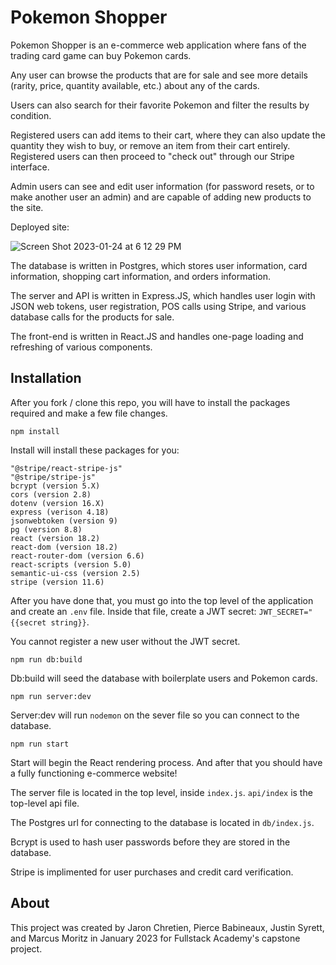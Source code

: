 # Pokemon Shopper

Pokemon Shopper is an e-commerce web application where fans of the trading card game can buy Pokemon cards.

Any user can browse the products that are for sale and see more details (rarity, price, quantity available, etc.) about any of the cards. 

Users can also search for their favorite Pokemon and filter the results by condition.

Registered users can add items to their cart, where they can also update the quantity they wish to buy, or remove an item from their cart entirely. Registered users can then proceed to "check out" through our Stripe interface.

Admin users can see and edit user information (for password resets, or to make another user an admin) and are capable of adding new products to the site. 

Deployed site: <URL>

![Screen Shot 2023-01-24 at 6 12 29 PM](https://user-images.githubusercontent.com/109768964/214458281-0566e529-753b-4628-9d17-0d263a960dd6.png)

The database is written in Postgres, which stores user information, card information, shopping cart information, and orders information.

The server and API is written in Express.JS, which handles user login with JSON web tokens, user registration, POS calls using Stripe, and various database calls for the products for sale.

The front-end is written in React.JS and handles one-page loading and refreshing of various components.

## Installation

After you fork / clone this repo, you will have to install the packages required and make a few file changes.

```
npm install
```

Install will install these packages for you:

```
"@stripe/react-stripe-js"
"@stripe/stripe-js"
bcrypt (version 5.X)
cors (version 2.8)
dotenv (version 16.X)
express (verison 4.18)
jsonwebtoken (version 9)
pg (version 8.8)
react (version 18.2)
react-dom (version 18.2)
react-router-dom (version 6.6)
react-scripts (version 5.0)
semantic-ui-css (version 2.5)
stripe (version 11.6)
```
After you have done that, you must go into the top level of the application and create an `.env` file. Inside that file, create a JWT secret: `JWT_SECRET="{{secret string}}`.

You cannot register a new user without the JWT secret. 

```
npm run db:build
```
Db:build will seed the database with boilerplate users and Pokemon cards. 

```
npm run server:dev
```
Server:dev will run `nodemon` on the sever file so you can connect to the database.

```
npm run start
```
Start will begin the React rendering process. And after that you should have a fully functioning e-commerce website!

The server file is located in the top level, inside `index.js`. `api/index` is the top-level api file. 

The Postgres url for connecting to the database is located in `db/index.js`. 

Bcrypt is used to hash user passwords before they are stored in the database.

Stripe is implimented for user purchases and credit card verification. 

## About

This project was created by Jaron Chretien, Pierce Babineaux, Justin Syrett, and Marcus Moritz in January 2023 for Fullstack Academy's capstone project. 
<!-- 
# Pokemon-Shopper

What the project is (details) / tech used / how it was built

how to make changes (database url, etc)

Pokemon Shopper is a e-commerce website that allows Pokemon enthusiasts to to buy Pokemon cards.

A database was created with PostgreSQL to store Pokemon card information, user information, and orders. Express.JS handles the server calls and React.JS handles the rendering on the front end.

Deployed site: <URL>

![Screen Shot 2023-01-24 at 6 12 29 PM](https://user-images.githubusercontent.com/109768964/214458281-0566e529-753b-4628-9d17-0d263a960dd6.png)

JSON web tokens are used for user verification in combination with the JWT_SECRET in a .ENV file. 
(You will have to create this file if you are forking / cloning the project. JWT_SECRET="{{secret string}}" ).

Bcrypt is used to hash user passwords before they get stored in the database.

Stripe was implimented for user purchases and credit card verification. 

To render this project, you will have to run 

This website uses both a database built in PostgreSQL and an Express.JS server on the backend. 

To fork this project, make sure you follow these guidlines:
- npm install
  - It should install the following packages
      - "@stripe/react-stripe-js"
      - "@stripe/stripe-js"
      - bcrypt (version 5.X)
      - cors (version 2.8)
      - dotenv (version 16.X)
      - express (verison 4.18)
      - jsonwebtoken (version 9)
      - pg (version 8.8)
      - react (version 18.2)
      - react-dom (version 18.2)
      - react-router-dom (version 6.6)
      - react-scripts (version 5.0)
      - semantic-ui-css (version 2.5)
      - stripe (version 11.6)
- add a .ENV file at the top level of your app, inside that write a JWT Secret:
ex: JWT_SECRET="{{secret string}}"
- create a .gitignore file on the top level of the app, 
  - inside that, add .env
  
Contributing to Pokemon Shopper:
To contribute, follow these steps:





Fork this repository.
Create a branch: git checkout -b <branch_name>.
Make your changes and commit them: git commit -m '<commit_message>'
Push to the original branch: git push origin Pokemon Shopper/<location>
Create the pull request.

About: 
This project was created by Jaron Chretien, Pierce Babineaux, Justin Syrett, and Marcus Moritz in January 2023 for Fullstack Academy's capstone project.  -->

